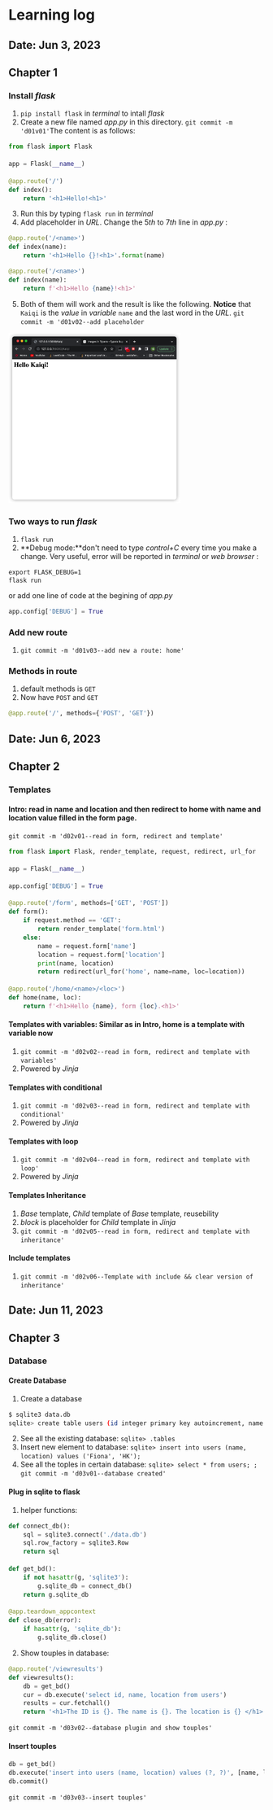 # Learning log
## Date: Jun 3, 2023
## Chapter 1
### Install *flask* 
1. `pip install flask` in *terminal* to intall *flask*
2. Create a new file named *app.py* in this directory. `git commit -m 'd01v01'`The content is as follows:
```python
from flask import Flask

app = Flask(__name__)

@app.route('/')
def index():
    return '<h1>Hello!<h1>'
```
3. Run this by typing `flask run` in *terminal*
4. Add placeholder in *URL*. Change the $5th$ to $7th$ line in *app.py* :
```python
@app.route('/<name>')
def index(name):
    return '<h1>Hello {}!<h1>'.format(name)
```
```python
@app.route('/<name>')
def index(name):
    return f'<h1>Hello {name}!<h1>'
```
5. Both of them will work and the result is like the following. **Notice** that `Kaiqi` is the *value* in *variable* `name` and the last word in the *URL*. `git commit -m 'd01v02--add placeholder`
<img src="./imgs/d01v02.png" alt="img" style="zoom:33%;" />

### Two ways to run *flask*
1. `flask run`
2. **Debug mode:**don't need to type *control+C* every time you make a change. Very useful, error will be reported in *terminal* or *web browser* :
```
export FLASK_DEBUG=1
flask run
```
or add one line of code at the begining of *app.py*
```python
app.config['DEBUG'] = True
```
### Add new route
1. `git commit -m 'd01v03--add new a route: home'`
### Methods in route
1. default methods is `GET`
2. Now have `POST` and `GET`
```python
@app.route('/', methods={'POST', 'GET'})
```
## Date: Jun 6, 2023
## Chapter 2
### Templates
#### Intro: read in name and location and then redirect to home with name and location value filled in the form page.
`git commit -m 'd02v01--read in form, redirect and template'`

```python
from flask import Flask, render_template, request, redirect, url_for

app = Flask(__name__)

app.config['DEBUG'] = True

@app.route('/form', methods=['GET', 'POST'])
def form():
    if request.method == 'GET':
        return render_template('form.html')
    else:
        name = request.form['name']
        location = request.form['location']
        print(name, location)
        return redirect(url_for('home', name=name, loc=location))

@app.route('/home/<name>/<loc>')
def home(name, loc):
    return f'<h1>Hello {name}, form {loc}.<h1>'
```
#### Templates with variables: Similar as in Intro, home is a template with variable now
1. `git commit -m 'd02v02--read in form, redirect and template with variables'`
2. Powered by *Jinja*
#### Templates with conditional
1. `git commit -m 'd02v03--read in form, redirect and template with conditional'`
2. Powered by *Jinja*
#### Templates with loop
1. `git commit -m 'd02v04--read in form, redirect and template with loop'`
2. Powered by *Jinja*
#### Templates Inheritance
1. *Base* template, *Child* template of *Base* template, reusebility
2. *block* is placeholder for *Child* template in *Jinja*
3. `git commit -m 'd02v05--read in form, redirect and template with inheritance'`
#### Include templates
1. `git commit -m 'd02v06--Template with include && clear version of inheritance'`
## Date: Jun 11, 2023
## Chapter 3 
### Database
#### Create Database
1. Create a database
```bash
$ sqlite3 data.db
sqlite> create table users (id integer primary key autoincrement, name text, location text);
```
2. See all the existing database: `sqlite> .tables`
3. Insert new element to database: `sqlite> insert into users (name, location) values ('Fiona', 'HK');`
4. See all the toples in certain database: `sqlite> select * from users;
;`
`git commit -m 'd03v01--database created'`
#### Plug in sqlite to flask
1. helper functions:
```python
def connect_db():
    sql = sqlite3.connect('./data.db')
    sql.row_factory = sqlite3.Row
    return sql

def get_bd():
    if not hasattr(g, 'sqlite3'):
        g.sqlite_db = connect_db()
    return g.sqlite_db

@app.teardown_appcontext
def close_db(error):
    if hasattr(g, 'sqlite_db'):
        g.sqlite_db.close()
```
2. Show touples in database:
```python
@app.route('/viewresults')
def viewresults():
    db = get_bd()
    cur = db.execute('select id, name, location from users')
    results = cur.fetchall()
    return '<h1>The ID is {}. The name is {}. The location is {} </h1>'.format(results[0]['id'], results[0]['name'], results[0]['location'])
```
`git commit -m 'd03v02--database plugin and show touples'`

#### Insert touples
```python
db = get_bd()
db.execute('insert into users (name, location) values (?, ?)', [name, location])
db.commit()
```
`git commit -m 'd03v03--insert touples'`